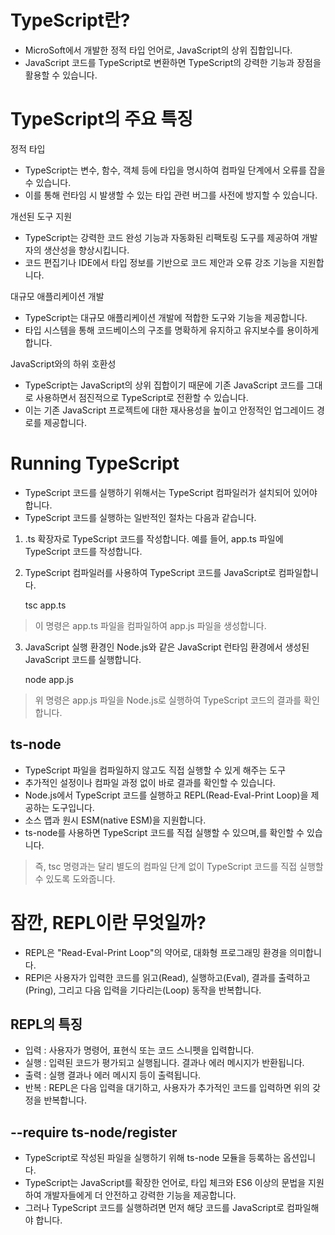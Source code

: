 
# TypeScript란?
- MicroSoft에서 개발한 정적 타입 언어로, JavaScript의 상위 집합입니다.
- JavaScript 코드를 TypeScript로 변환하면 TypeScript의 강력한 기능과 장점을 활용할 수 있습니다.


# TypeScript의 주요 특징

정적 타입
- TypeScript는 변수, 함수, 객체 등에 타입을 명시하여 컴파일 단계에서 오류를 잡을 수 있습니다. 
- 이를 통해 런타임 시 발생할 수 있는 타입 관련 버그를 사전에 방지할 수 있습니다.

개선된 도구 지원
- TypeScript는 강력한 코드 완성 기능과 자동화된 리팩토링 도구를 제공하여 개발자의 생산성을 향상시킵니다. 
- 코드 편집기나 IDE에서 타입 정보를 기반으로 코드 제안과 오류 강조 기능을 지원합니다.

대규모 애플리케이션 개발
- TypeScript는 대규모 애플리케이션 개발에 적합한 도구와 기능을 제공합니다. 
- 타입 시스템을 통해 코드베이스의 구조를 명확하게 유지하고 유지보수를 용이하게 합니다.

JavaScript와의 하위 호환성
- TypeScript는 JavaScript의 상위 집합이기 때문에 기존 JavaScript 코드를 그대로 사용하면서 점진적으로 TypeScript로 전환할 수 있습니다. 
- 이는 기존 JavaScript 프로젝트에 대한 재사용성을 높이고 안정적인 업그레이드 경로를 제공합니다.


# Running TypeScript
- TypeScript 코드를 실행하기 위해서는 TypeScript 컴파일러가 설치되어 있어야 합니다.
- TypeScript 코드를 실행하는 일반적인 절차는 다음과 같습니다.

1. .ts 확장자로 TypeScript 코드를 작성합니다. 예를 들어, app.ts 파일에 TypeScript 코드를 작성합니다.
2. TypeScript 컴파일러를 사용하여 TypeScript 코드를 JavaScript로 컴파일합니다.


    tsc app.ts


>  이 명령은 app.ts 파일을 컴파일하여 app.js 파일을 생성합니다.

3. JavaScript 실행 환경인 Node.js와 같은 JavaScript 런타임 환경에서 생성된 JavaScript 코드를 실행합니다.


    node app.js

> 위 명령은 app.js 파일을 Node.js로 실행하여 TypeScript 코드의 결과를 확인합니다.

## ts-node
- TypeScript 파일을 컴파일하지 않고도 직접 실행할 수 있게 해주는 도구
- 추가적인 설정이나 컴파일 과정 없이 바로 결과를 확인할 수 있습니다.
- Node.js에서 TypeScript 코드를 실행하고 REPL(Read-Eval-Print Loop)을 제공하는 도구입니다.
- 소스 맵과 원시 ESM(native ESM)을 지원합니다.
- ts-node를 사용하면 TypeScript 코드를 직접 실행할 수 있으며,를 확인할 수 있습니다.
> 즉, tsc 명령과는 달리 별도의 컴파일 단계 없이 TypeScript 코드를 직접 실행할 수 있도록 도와줍니다.


# 잠깐, REPL이란 무엇일까?
- REPL은 "Read-Eval-Print Loop"의 약어로, 대화형 프로그래밍 환경을 의미합니다.
- REPl은 사용자가 입력한 코드를 읽고(Read), 실행하고(Eval), 결과를 출력하고(Pring), 그리고 다음 입력을 기다리는(Loop) 동작을 반복합니다.

## REPL의 특징
- 입력 : 사용자가 명령어, 표현식 또는 코드 스니펫을 입력합니다.
- 실행 : 입력된 코드가 평가되고 실행됩니다. 결과나 에러 메시지가 반환됩니다.
- 출력 : 실행 결과나 에러 메시지 등이 출력됩니다.
- 반복 : REPL은 다음 입력을 대기하고, 사용자가 추가적인 코드를 입력하면 위의 갖정을 반복합니다.



## --require ts-node/register
- TypeScript로 작성된 파일을 실행하기 위해 ts-node 모듈을 등록하는 옵션입니다.
- TypeScript는 JavaScript를 확장한 언어로, 타입 체크와 ES6 이상의 문법을 지원하여 개발자들에게 더 안전하고 강력한 기능을 제공합니다. 
- 그러나 TypeScript 코드를 실행하려면 먼저 해당 코드를 JavaScript로 컴파일해야 합니다.



